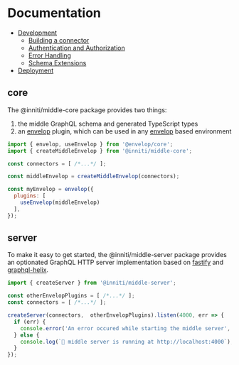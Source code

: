 # Documentation

* [Development](development/README.md)
  * [Building a connector](development/README.md#building-a-connector)
  * [Authentication and Authorization](development/auth/README.md)
  * [Error Handling](development/error-handling/README.md)
  * [Schema Extensions](development/schema-extensions/README.md)
* [Deployment](deployment/README.md)

## core

The @inniti/middle-core package provides two things:

1. the middle GraphQL schema and generated TypeScript types
2. an [envelop](https://www.envelop.dev/) plugin, which can be used in any [envelop](https://www.envelop.dev/) based
   environment

```js
import { envelop, useEnvelop } from '@envelop/core';
import { createMiddleEnvelop } from '@inniti/middle-core';

const connectors = [ /*...*/ ];

const middleEnvelop = createMiddleEnvelop(connectors);

const myEnvelop = envelop({ 
  plugins: [
    useEnvelop(middleEnvelop)
  ],
});
```

## server

To make it easy to get started, the @inniti/middle-server package provides an optionated GraphQL HTTP server
implementation based on [fastify](https://www.fastify.io/) and [graphql-helix](https://graphql-helix.vercel.app/).

```js
import { createServer } from '@inniti/middle-server';

const otherEnvelopPlugins = [ /*...*/ ];
const connectors = [ /*...*/ ];

createServer(connectors,  otherEnvelopPlugins).listen(4000, err => {
  if (err) {
    console.error('An error occured while starting the middle server', err);
  } else {
    console.log(`🚀 middle server is running at http://localhost:4000`);
  }
});
```
